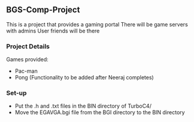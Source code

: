  ## BGS-Comp-Project
 This is a project that provides a gaming portal
 There will be game servers with admins
 User friends will be there
 ### Project Details
 Games provided:
 - Pac-man
 - Pong (Functionality to be added after Neeraj completes)
 ### Set-up
 - Put the .h and .txt files in the BIN directory of TurboC4/
 - Move the EGAVGA.bgi file from the BGI directory to the BIN directory
 
